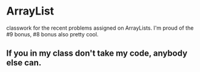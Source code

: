# ArrayList
classwork for the recent problems assigned on ArrayLists. I'm proud of the #9 bonus, #8 bonus also pretty cool. 
## If you in my class don't take my code, anybody else can.
